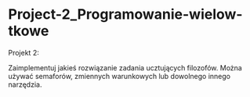 # Project-2_Programowanie-wielow-tkowe
Projekt 2:

Zaimplementuj jakieś rozwiązanie zadania ucztujących filozofów. Można używać semaforów, zmiennych warunkowych lub dowolnego innego narzędzia.
